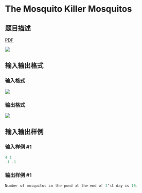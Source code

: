 # The Mosquito Killer Mosquitos

## 题目描述

[problemUrl]: https://uva.onlinejudge.org/index.php?option=com_onlinejudge&Itemid=8&category=13&page=show_problem&problem=1049

[PDF](https://uva.onlinejudge.org/external/101/p10108.pdf)

![](https://cdn.luogu.com.cn/upload/vjudge_pic/UVA10108/1afbb44f8d4a4443219a12eb7c2af352ea2548ff.png)

## 输入输出格式

### 输入格式

![](https://cdn.luogu.com.cn/upload/vjudge_pic/UVA10108/7d2aeb4fb7ac8592ffe7397a7d0353f18f708d00.png)

### 输出格式

![](https://cdn.luogu.com.cn/upload/vjudge_pic/UVA10108/e8eebd5a9459e0fa76a9841d59311ad9d427d98a.png)

## 输入输出样例

### 输入样例 #1

```cpp
4 1
-1 -1
```


### 输出样例 #1

```cpp
Number of mosquitos in the pond at the end of 1’st day is 10.
```


